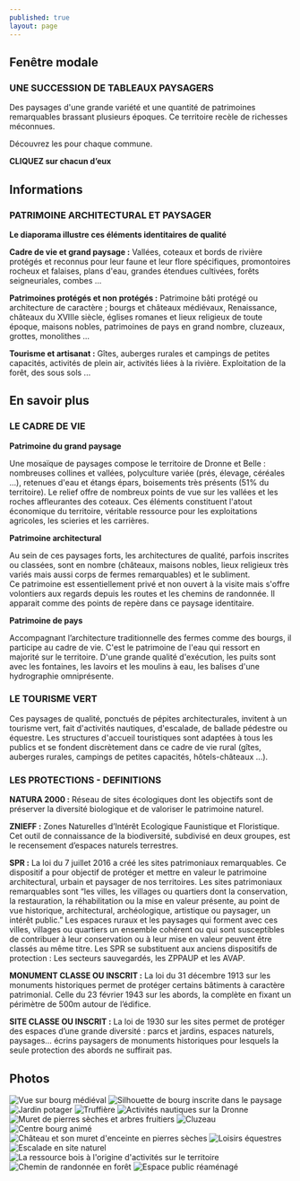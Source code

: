```yaml
---
published: true
layout: page
---
```


## Fenêtre modale

### UNE SUCCESSION DE TABLEAUX PAYSAGERS

Des paysages d'une grande variété et une quantité de patrimoines remarquables brassant plusieurs époques. Ce territoire recèle de richesses méconnues.

Découvrez les pour chaque commune.

**CLIQUEZ sur chacun d’eux**

## Informations

### PATRIMOINE ARCHITECTURAL ET PAYSAGER

**Le diaporama illustre ces éléments identitaires de qualité**

**Cadre de vie et grand paysage :** Vallées, coteaux et bords de rivière protégés et reconnus pour leur faune et leur flore spécifiques, promontoires rocheux et falaises, plans d'eau, grandes étendues cultivées, forêts seigneuriales, combes ...

**Patrimoines protégés et non protégés :** Patrimoine bâti protégé ou architecture de caractère ; bourgs et châteaux médiévaux, Renaissance, châteaux du XVIIIe siècle, églises romanes et lieux religieux de toute époque, maisons nobles, patrimoines de pays en grand nombre, cluzeaux, grottes, monolithes ...

**Tourisme et artisanat :** Gîtes, auberges rurales et campings de petites capacités, activités de plein air, activités liées à la  rivière. Exploitation de la forêt, des sous sols ...

## En savoir plus

### LE CADRE DE VIE

**Patrimoine du grand paysage**

Une mosaïque de paysages compose le territoire de Dronne et Belle : nombreuses collines et vallées, polyculture variée (prés, élevage, céréales …), retenues d'eau et étangs épars, boisements très présents (51% du territoire). Le relief offre de nombreux points de vue sur les vallées et les roches affleurantes des coteaux. Ces éléments constituent l'atout économique du territoire, véritable ressource pour les exploitations agricoles, les scieries et les carrières. 

**Patrimoine architectural**

Au sein de ces paysages forts, les architectures de qualité, parfois inscrites ou classées, sont en nombre (châteaux, maisons nobles, lieux religieux très variés mais aussi corps de fermes remarquables) et le subliment.  
Ce patrimoine est essentiellement privé et non ouvert à la visite mais s'offre volontiers aux regards depuis les routes et les chemins de randonnée. Il apparait comme des points de repère dans ce paysage identitaire.  

**Patrimoine de pays**

Accompagnant l’architecture traditionnelle des fermes comme des bourgs, il participe au cadre de vie.  C'est le patrimoine de l'eau qui ressort en majorité sur le territoire. D'une grande qualité d'exécution, les puits sont avec les fontaines, les lavoirs et les moulins à eau, les balises d'une hydrographie omniprésente.

### LE TOURISME VERT

Ces paysages de qualité, ponctués de pépites architecturales, invitent à un tourisme vert, fait d'activités nautiques, d'escalade, de ballade pédestre ou équestre. Les structures d'accueil touristiques sont adaptées à tous les publics et se fondent discrètement dans ce cadre de vie rural (gîtes, auberges rurales, campings de petites capacités, hôtels-châteaux ...).

### LES PROTECTIONS - DEFINITIONS

**NATURA 2000 :** Réseau de sites écologiques dont les objectifs sont de préserver la diversité biologique et de valoriser le patrimoine naturel.

**ZNIEFF :** Zones Naturelles d’Intérêt Ecologique Faunistique et Floristique. Cet outil de connaissance de la biodiversité, subdivisé en deux groupes, est le recensement d’espaces naturels terrestres.

**SPR :** La loi du 7 juillet 2016 a créé les sites patrimoniaux remarquables. Ce dispositif a pour objectif de protéger et mettre en valeur le patrimoine architectural, urbain et paysager de nos territoires. Les sites patrimoniaux remarquables sont “les villes, les villages ou quartiers dont la conservation, la restauration, la réhabilitation ou la mise en valeur présente, au point de vue historique, architectural, archéologique, artistique ou paysager, un intérêt public.” Les espaces ruraux et les paysages qui forment avec ces villes, villages ou quartiers un ensemble cohérent ou qui sont susceptibles de contribuer à leur conservation ou à leur mise en valeur peuvent être classés au même titre. Les SPR se substituent aux anciens dispositifs de protection : Les secteurs sauvegardés, les ZPPAUP et les AVAP.

**MONUMENT CLASSE OU INSCRIT :** La loi du 31 décembre 1913 sur les monuments historiques permet de protéger certains bâtiments à caractère patrimonial. Celle du 23 février 1943 sur les abords, la complète en fixant un périmètre de 500m autour de l’édifice.

**SITE CLASSE OU INSCRIT :** La loi de 1930 sur les sites permet de protéger des espaces d’une grande diversité : parcs et jardins, espaces naturels, paysages… écrins paysagers de monuments historiques pour lesquels la seule protection des abords ne suffirait pas.

## Photos

![Vue sur bourg médiéval]({{site.baseurl}}/data/images/16/atouts/16_ATOUTS_01.jpg)
![Silhouette de bourg inscrite dans le paysage]({{site.baseurl}}/data/images/16/atouts/16_ATOUTS_02.jpg)
![Jardin potager]({{site.baseurl}}/data/images/16/atouts/16_ATOUTS_03.jpg)
![Truffière]({{site.baseurl}}/data/images/16/atouts/16_ATOUTS_04.jpg)
![Activités nautiques sur la Dronne]({{site.baseurl}}/data/images/16/atouts/16_ATOUTS_05.jpg)
![Muret de pierres sèches et arbres fruitiers]({{site.baseurl}}/data/images/16/atouts/16_ATOUTS_06.jpg)
![Cluzeau]({{site.baseurl}}/data/images/16/atouts/16_ATOUTS_07.jpg)
![Centre bourg animé]({{site.baseurl}}/data/images/16/atouts/16_ATOUTS_08.jpg)
![Château et son muret d'enceinte en pierres sèches]({{site.baseurl}}/data/images/16/atouts/16_ATOUTS_09.jpg)
![Loisirs équestres]({{site.baseurl}}/data/images/16/atouts/16_ATOUTS_10.jpg)
![Escalade en site naturel]({{site.baseurl}}/data/images/16/atouts/16_ATOUTS_11.jpg)
![La ressource bois à l'origine d'activités sur le territoire]({{site.baseurl}}/data/images/16/architecture/16_ARCHI_12.jpg)
![Chemin de randonnée en forêt]({{site.baseurl}}/data/images/16/atouts/16_ATOUTS_13.jpg)
![Espace public réaménagé]({{site.baseurl}}/data/images/16/atouts/16_ATOUTS_14.jpg)
